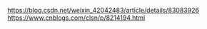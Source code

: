 https://blog.csdn.net/weixin_42042483/article/details/83083926
https://www.cnblogs.com/clsn/p/8214194.html

